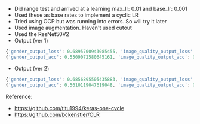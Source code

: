 
- Did range test and arrived at a learning max_lr: 0.01 and base_lr: 0.001
- Used these as base rates to implement a cyclic LR
- Tried using OCP but was running into errors. So will try it later
- Used image augmentation. Haven't used cutout
- Used the ResNet50V2
- Output (ver 1)
```js
{'gender_output_loss': 0.6895700943085455, 'image_quality_output_loss': 0.9690411398487706, 'age_output_loss': 1.4340560282430341, 'weight_output_loss': 0.9800238436268222, 'bag_output_loss': 0.9187365001247775, 'footwear_output_loss': 1.0454382646468379, 'pose_output_loss': 0.9272902550235871, 'emotion_output_loss': 0.9219263618992221}
{'gender_output_acc': 0.5509072580645161, 'image_quality_output_acc': 0.5660282258064516, 'age_output_acc': 0.3865927419354839, 'weight_output_acc': 0.6446572580645161, 'bag_output_acc': 0.5529233870967742, 'footwear_output_acc': 0.4319556451612903, 'pose_output_acc': 0.6194556451612904, 'emotion_output_acc': 0.7061491935483871}
```
- Output (ver 2)
```js
{'gender_output_loss': 0.6856895505435883, 'image_quality_output_loss': 0.959383507569631, 'age_output_loss': 1.435771276080419, 'weight_output_loss': 0.9941820388748532, 'bag_output_loss': 0.901576438593486, 'footwear_output_loss': 1.0300683795459686, 'pose_output_loss': 0.9425125869493636, 'emotion_output_loss': 0.899781620691693}
{'gender_output_acc': 0.5610119047619048, 'image_quality_output_acc': 0.5793650793650794, 'age_output_acc': 0.40625, 'weight_output_acc': 0.6235119047619048, 'bag_output_acc': 0.5768849206349206, 'footwear_output_acc': 0.4568452380952381, 'pose_output_acc': 0.6021825396825397, 'emotion_output_acc': 0.7162698412698413}
```


Reference:
- https://github.com/titu1994/keras-one-cycle
- https://github.com/bckenstler/CLR
